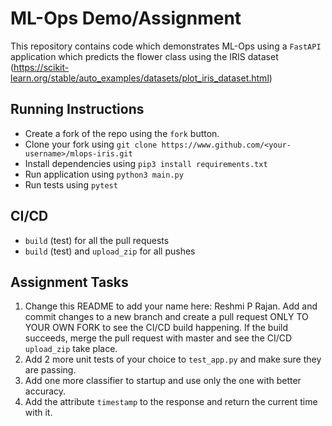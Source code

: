 # ML-Ops Demo/Assignment

This repository contains code which demonstrates ML-Ops using a `FastAPI` application which predicts the flower class using the IRIS dataset (https://scikit-learn.org/stable/auto_examples/datasets/plot_iris_dataset.html)

## Running Instructions
- Create a fork of the repo using the `fork` button.
- Clone your fork using `git clone https://www.github.com/<your-username>/mlops-iris.git`
- Install dependencies using `pip3 install requirements.txt`
- Run application using `python3 main.py`
- Run tests using `pytest`

## CI/CD
- `build` (test) for all the pull requests
- `build` (test) and `upload_zip` for all pushes

## Assignment Tasks
1. Change this README to add your name here: Reshmi P Rajan. Add and commit changes to a new branch and create a pull request ONLY TO YOUR OWN FORK to see the CI/CD build happening. If the build succeeds, merge the pull request with master and see the CI/CD `upload_zip` take place.
2. Add 2 more unit tests of your choice to `test_app.py` and make sure they are passing.
3. Add one more classifier to startup and use only the one with better accuracy.
4. Add the attribute `timestamp` to the response and return the current time with it. 
